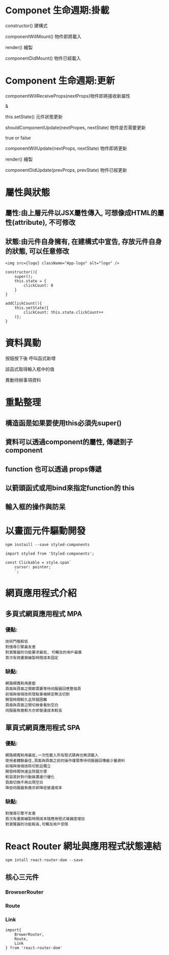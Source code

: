# Componet 生命週期:掛載

 constructor() 建構式

 componentWillMount() 物件即將載入

 render() 繪製

 componentDidMount() 物件已經載入

 # Component 生命週期:更新

componentWillReceiveProps(nextProps)物件即將接收新屬性

&

this.setState() 元件狀態更新

shouldComponentUpdate(nextPropes, nextState) 物件是否需要更新

true or false

componentWillUpdate(nextProps, nextState) 物件即將更新

render() 繪製

componentDidUpdate(prevProps, prevState) 物件已經更新

# 屬性與狀態

## 屬性:由上層元件以JSX屬性傳入, 可想像成HTML的屬性(attribute), 不可修改

## 狀態:由元件自身擁有, 在建構式中宣告, 存放元件自身的狀態, 可以任意修改

    <img src={logo} className="App-logo" alt="logo" />

    constructor(){
        super();
        this.state = {
            clickCount: 0
        }
    }

    addClickCount(){
        this.setState({
            clickCount: this.state.clickCount++
        )};
    }

# 資料異動

按鈕按下後 呼叫函式新增

該函式取得輸入框中的值

異動待辦事項資料


# 重點整理

## 構造函是如果要使用this必須先super()

## 資料可以透過component的屬性, 傳遞到子component

## function 也可以透過 props傳遞

## 以箭頭函式或用bind來指定function的 this

## 輸入框的操作與防呆

# 以畫面元件驅動開發

    npm instaill --save styled-components

    import styled from 'Styled-components';

    const Clickable = style.span`
        cursor: pointer;
        `;

# 網頁應用程式介紹

## 多頁式網頁應用程式 MPA

### 優點:
    
    技術門檻較低
    對搜尋引擎最友善
    對瀏覽器的功能要求最低, 可觸及的用戶最廣
    首次有效畫面繪製時間成本固定

### 缺點:

    網路頻寬耗用甚鉅
    頁面與頁面之間都需要等待伺服器回應整個頁
    前端與後端技術發點會被綁定無法切割
    開發時間較久且除錯困難
    頁面與頁面之間切換會看到空白
    伺服器負擔較大亦即營運成本較高

## 單頁式網頁應用程式 SPA

### 優點:

    網路頻寬耗用最低,一次性載入所有程式碼再也無須載入
    使用者體驗最佳,頁面與頁面之前的操作僅需等待伺服器回傳最少量資料
    前端與後端技術切割且獨立
    開發時間快速且除錯方便
    較容易針對行動裝置進行優化
    頁面切換不再出現空白
    降低伺服器負擔亦即降低營運成本

### 缺點:

    對搜尋引擎不友善
    首次有畫面繪製時間成本隨應用程式複雜度增加
    對瀏覽器的功能較高,可觸及用戶受限

# React Router 網址與應用程式狀態連結

    npm intall react-router-dom --save

## 核心三元件

### BrowserRouter
### Route
### Link

    import{
        BrowerRouter,
        Route,
        Link
    } from 'react-router-dom'
